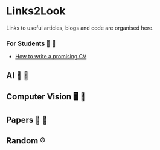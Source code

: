 # Links2Look
Links to useful articles, blogs and code are organised here.


### For Students :blue_book: :pencil:
* [How to write a promising CV](https://yuridevat.hashnode.dev/how-to-write-a-promising-cv)

## AI :robot: :brain:


## Computer Vision :desktop_computer: :eyes:


## Papers :scroll: :bookmark_tabs:


## Random :registered:
